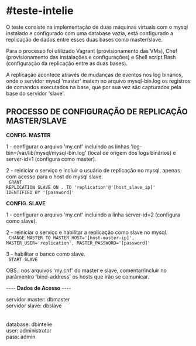 <h1> #teste-intelie </h1>

O teste consiste na implementação de duas máquinas virtuais com o mysql instalado e configurado com uma database vazia, está configurado a replicação de dados entre esses duas bases como master/slave.

Para o processo foi utilizado Vagrant (provisionamento das VMs), Chef (provisionamento das instalações e configurações) e Shell script Bash (configuração da replicação entre as duas bases).

A replicação acontece através de mudanças de eventos nos log binários, onde o servidor mysql 'master' matem no arquivo mysql-bin.log os registros de comandos executados na base, que por sua vez são capturados pela base do servidor 'slave'.


<h2>PROCESSO DE CONFIGURAÇÃO DE REPLICAÇÃO MASTER/SLAVE</h2>

<b>CONFIG. MASTER</b>

1 - configurar o arquivo 'my.cnf' incluindo as linhas 'log-bin=/var/lib/mysql/mysql-bin.log' (local de origem dos logs binários) e server-id=1 (configura como master).

2 - reiniciar o serviço e incluir o usuário de replicação no mysql, apenas com acesso para o host do mysql slave.
<br>
<code> 
	GRANT REPLICATION SLAVE ON *.* TO 'replication'@'[host_slave_ip]' IDENTIFIED BY '[password]'
</code>
<br>

<b>CONFIG. SLAVE</b>

1 - configurar o arquivo 'my.cnf' incluindo a linha server-id=2 (configura como slave).

2 - reiniciar o serviço e habilitar a replicação como slave no mysql.
<br>
<code>
	CHANGE MASTER TO
       	MASTER_HOST='[host-master-ip]',
       	MASTER_USER='replication',
       	MASTER_PASSWORD='[password]'
</code>
<br>

3 - habilitar o banco como slave.
<br>
<code>
	START SLAVE
</code>
<br>

OBS.: nos arquivos 'my.cnf' do master e slave, comentar/incluir no parâmentro 'bind-address' os hosts que irão se comunicar.
  

---- <b>Dados de Acesso</b> ----

servidor master: dbmaster <br>
servidor slave:  dbslave <br>		
<br>
database: dbintelie <br>
user: administrator <br>
pass: admin <br>
